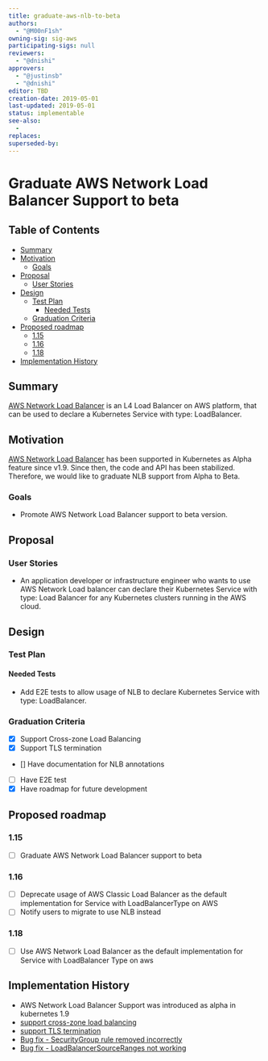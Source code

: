```yaml
---
title: graduate-aws-nlb-to-beta
authors:
  - "@M00nF1sh"
owning-sig: sig-aws
participating-sigs: null
reviewers:
  - "@dnishi"
approvers:
  - "@justinsb"
  - "@dnishi"
editor: TBD
creation-date: 2019-05-01
last-updated: 2019-05-01
status: implementable
see-also:
  - 
replaces:
superseded-by:
---
```


# Graduate AWS Network Load Balancer Support to beta

## Table of Contents

<!-- toc -->
- [Summary](#summary)
- [Motivation](#motivation)
  - [Goals](#goals)
- [Proposal](#proposal)
  - [User Stories](#user-stories)
- [Design](#design)
  - [Test Plan](#test-plan)
    - [Needed Tests](#needed-tests)
  - [Graduation Criteria](#graduation-criteria)
- [Proposed roadmap](#proposed-roadmap)
  - [1.15](#115)
  - [1.16](#116)
  - [1.18](#118)
- [Implementation History](#implementation-history)
<!-- /toc -->

## Summary

[AWS Network Load Balancer](https://docs.aws.amazon.com/elasticloadbalancing/latest/network/introduction.html) is an L4 Load Balancer on AWS platform, that can be used to declare a Kubernetes Service with type: LoadBalancer.

## Motivation

[AWS Network Load Balancer](https://aws.amazon.com/blogs/opensource/network-load-balancer-support-in-kubernetes-1-9/) has been supported in Kubernetes as Alpha feature since v1.9. Since then, the code and API has been stabilized. Therefore, we would like to graduate NLB support from Alpha to Beta.

### Goals

* Promote AWS Network Load Balancer support to beta version.

## Proposal

### User Stories
* An application developer or infrastructure engineer who wants to use AWS Network Load balancer can declare their Kubernetes Service with type: Load Balancer for any Kubernetes clusters running in the AWS cloud. 

## Design

### Test Plan

#### Needed Tests

- Add E2E tests to allow usage of NLB to declare Kubernetes Service with type: LoadBalancer.

### Graduation Criteria
- [x] Support Cross-zone Load Balancing
- [x] Support TLS termination
- [] Have documentation for NLB annotations
- [ ] Have E2E test
- [x] Have roadmap for future development

## Proposed roadmap
### 1.15
* [ ] Graduate AWS Network Load Balancer support to beta
### 1.16
* [ ] Deprecate usage of AWS Classic Load Balancer as the default implementation for Service with LoadBalancerType on AWS
* [ ] Notify users to migrate to use NLB instead
### 1.18
* [ ] Use AWS Network Load Balancer as the default implementation for Service with LoadBalancer Type on aws

## Implementation History

- AWS Network Load Balancer Support was introduced as alpha in kubernetes 1.9
- [support cross-zone load balancing](https://github.com/kubernetes/kubernetes/pull/61064)
- [support TLS termination](https://github.com/kubernetes/kubernetes/pull/74910)
- [Bug fix - SecurityGroup rule removed incorrectly](https://github.com/kubernetes/kubernetes/pull/68422)
- [Bug fix - LoadBalancerSourceRanges not working](https://github.com/kubernetes/kubernetes/pull/74692)
